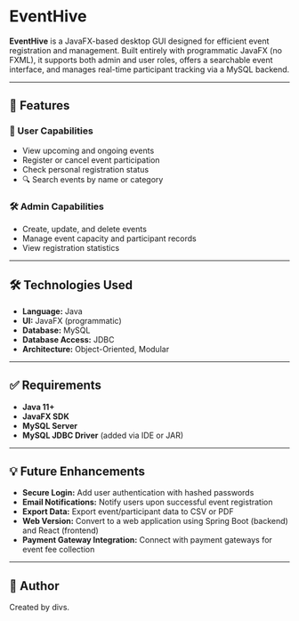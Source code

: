 # EventHive

**EventHive** is a JavaFX-based desktop GUI designed for efficient event registration and management. Built entirely with programmatic JavaFX (no FXML), it supports both admin and user roles, offers a searchable event interface, and manages real-time participant tracking via a MySQL backend.

---

## 🔧 Features

### 👤 User Capabilities
- View upcoming and ongoing events
- Register or cancel event participation
- Check personal registration status
- 🔍 Search events by name or category

### 🛠 Admin Capabilities
- Create, update, and delete events
- Manage event capacity and participant records
- View registration statistics

---

## 🛠 Technologies Used

- **Language:** Java  
- **UI:** JavaFX (programmatic)  
- **Database:** MySQL  
- **Database Access:** JDBC  
- **Architecture:** Object-Oriented, Modular

---

## ✅ Requirements

- **Java 11+**
- **JavaFX SDK**
- **MySQL Server**
- **MySQL JDBC Driver** (added via IDE or JAR)

---

## 💡 Future Enhancements

- **Secure Login:** Add user authentication with hashed passwords
- **Email Notifications:** Notify users upon successful event registration
- **Export Data:** Export event/participant data to CSV or PDF
- **Web Version:** Convert to a web application using Spring Boot (backend) and React (frontend)
- **Payment Gateway Integration:** Connect with payment gateways for event fee collection

---
## 🙌 Author

Created by divs.
